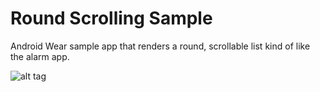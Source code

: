 # Round Scrolling Sample
Android Wear sample app that renders a round, scrollable list kind of like the alarm app.

![alt tag](https://media.giphy.com/media/l4FGJVPCmd1jDVore/giphy.gif)
